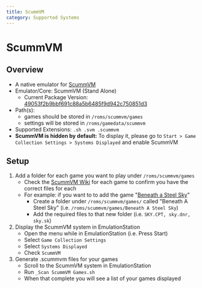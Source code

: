```yaml
---
title: ScummVM
category: Supported Systems
---
```


# ScummVM

## Overview

- A native emulator for [ScummVM](https://www.scummvm.org)
- Emulator/Core: ScummVM (Stand Alone)
  - Current Package Version: [49053f2b9bbf691c88a5b6485f9d942c750851d3](https://github.com/scummvm/scummvm/commit/49053f2b9bbf691c88a5b6485f9d942c750851d3)
- Path(s): 
  - games should be stored in `/roms/scummvm/games`
  - settings will be stored in `/roms/gamedata/scummvm`
- Supported Extensions: `.sh .svm .scummvm`
- **ScummVM is hidden by default:** To display it, please go to `Start > Game Collection Settings > Systems Displayed` and enable ScummVM

## Setup

1. Add a folder for each game you want to play under `/roms/scummvm/games`
   - Check the [ScummVM Wiki](https://wiki.scummvm.org/index.php?title=Category:Supported_Games) for each game to confirm you have the correct files for each
   - For example: if you want to to add the game "[Beneath a Steel Sky](https://wiki.scummvm.org/index.php/Beneath_a_Steel_Sky)"
     - Create a folder under `/roms/scummvm/games/` called "Beneath A Steel Sky" (i.e. `/roms/scummvm/games/Beneath A Steel Sky`)
     - Add the required files to that new folder (i.e. `SKY.CPT, sky.dnr, sky.sk`)
2. Display the ScummVM system in EmulationStation
   - Open the menu while in EmulationStation (i.e. Press Start)
   - Select `Game Collection Settings`
   - Select `Systems Displayed`
   - Check `ScummVM`
3. Generate .scummvm files for your games
   - Scroll to the ScummVM system in EmulationStation
   - Run `_Scan ScummVM Games.sh`
   - When that complete you will see a list of your games displayed